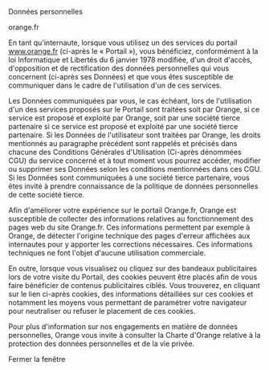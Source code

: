 Données personnelles

orange.fr

En tant qu'internaute, lorsque vous utilisez un des services du portail www.orange.fr (ci-après le « Portail »), vous bénéficiez, conformément à la loi Informatique et Libertés du 6 janvier 1978 modifiée, d'un droit d'accès, d'opposition et de rectification des données personnelles qui vous concernent (ci-après ses Données) et que vous êtes susceptible de communiquer dans le cadre de l'utilisation d'un de ces services.

  

Les Données communiquées par vous, le cas échéant, lors de l'utilisation d'un des services proposés sur le Portail sont traitées soit par Orange, si ce service est proposé et exploité par Orange, soit par une société tierce partenaire si ce service est proposé et exploité par une société tierce partenaire. Si les Données de l'utilisateur sont traitées par Orange, les droits mentionnés au paragraphe précédent sont rappelés et précisés dans chacune des Conditions Générales d'Utilisation (Ci-après dénommées CGU) du service concerné et à tout moment vous pourrez accéder, modifier ou supprimer ses Données selon les conditions mentionnées dans ces CGU. Si les Données sont communiquées à une société tierce partenaire, vous êtes invité à prendre connaissance de la politique de données personnelles de cette société tierce.

  

Afin d'améliorer votre expérience sur le portail Orange.fr, Orange est susceptible de collecter des informations relatives au fonctionnement des pages web du site Orange.fr. Ces informations permettent par exemple à Orange, de détecter l'origine technique des pages d'erreur affichées aux internautes pour y apporter les corrections nécessaires. Ces informations techniques ne font l'objet d'aucune utilisation commerciale.

  

En outre, lorsque vous visualisez ou cliquez sur des bandeaux publicitaires lors de votre visite du Portail, des cookies peuvent être placés afin de vous faire bénéficier de contenus publicitaires ciblés. Vous trouverez, en cliquant sur le lien ci-après cookies, des informations détaillées sur ces cookies et notamment les moyens vous permettant de paramétrer votre navigateur pour neutraliser ou refuser le placement de ces cookies.

  

Pour plus d'information sur nos engagements en matière de données personnelles, Orange vous invite à consulter la Charte d'Orange relative à la protection des données personnelles et de la vie privée.

Fermer la fenêtre